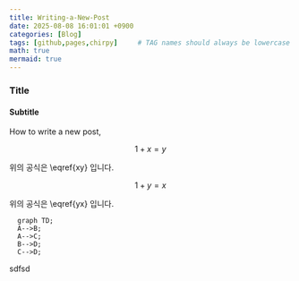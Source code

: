 ```yaml
---
title: Writing-a-New-Post
date: 2025-08-08 16:01:01 +0900
categories: [Blog]
tags: [github,pages,chirpy]     # TAG names should always be lowercase
math: true
mermaid: true
---
```


### Title

#### Subtitle

How to write a new post,

$$
\begin{equation}
1+x=y
\label{eq:xy}
\end{equation
}$$

위의 공식은 \eqref{xy} 입니다.

$$
\begin{equation}
1+y=x
\label{eq:yx}
\end{equation
}$$

위의 공식은 \eqref{yx} 입니다.

```mermaid
  graph TD;
  A-->B;
  A-->C;
  B-->D;
  C-->D;
```

sdfsd
